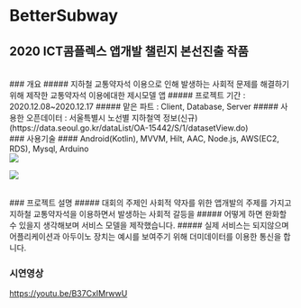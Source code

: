 # BetterSubway
## 2020 ICT콤플렉스 앱개발 챌린지 본선진출 작품
<br>
### 개요
##### 지하철 교통약자석 이용으로 인해 발생하는 사회적 문제를 해결하기 위해 제작한 교통약자석 이용에대한 제시모델 앱
##### 프로젝트 기간 : 2020.12.08~2020.12.17
##### 맡은 파트 : Client, Database, Server
##### 사용한 오픈데이터 : 서울특별시 노선별 지하철역 정보(신규)(https://data.seoul.go.kr/dataList/OA-15442/S/1/datasetView.do)

<br>
### 사용기술
#### Android(Kotlin), MVVM, Hilt, AAC, Node.js, AWS(EC2, RDS), Mysql, Arduino

<br>
<img src="https://user-images.githubusercontent.com/52729223/102992297-52016e80-455e-11eb-9669-a9597fc14170.png"></img>

<br>

<img src="https://user-images.githubusercontent.com/52729223/102990754-452f4b80-455b-11eb-9206-7fa0fb7ad561.png"></img>


<br>
### 프로젝트 설명
##### 대회의 주제인 사회적 약자를 위한 앱개발의 주제를 가지고 지하철 교통약자석을 이용하면서 발생하는 사회적 갈등을
##### 어떻게 하면 완화할 수 있을지 생각해보며 서비스 모델을 제작했습니다. 
##### 실제 서비스는 되지않으며 어플리케이션과 아두이노 장치는 예시를 보여주기 위해 더미데이터를 이용한 통신을 합니다.
<br>

### 시연영상
https://youtu.be/B37CxIMrwwU

